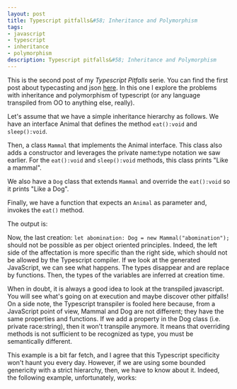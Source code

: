 ```yaml
---
layout: post
title: Typescript pitfalls&#58; Inheritance and Polymorphism
tags:
- javascript
- typescript
- inheritance
- polymorphism
description: Typescript pitfalls&#58; Inheritance and Polymorphism
---
```


This is the second post of my _Typescript Pitfalls_ serie. You can find the first post about typecasting and json [here](http://mathieunls.github.io/blog/Typescript-Pitfalls-1/).
In this one I explore the problems with inheritance and polymorphism of typescript (or any language transpiled from OO to anything else, really).

<!--more-->


Let's assume that we have a simple inheritance hierarchy as follows. We have an interface Animal that defines the method `eat():void` and `sleep():void`. 

<script src="https://gist.github.com/MathieuNls/8d874d32142aa917f7a10a62c7728f49.js?file=interface-animal.ts"></script>


Then, a class `Mammal` that implements the Animal interface. This class also adds a constructor and leverages the private name:type notation we saw earlier. For the `eat():void` and `sleep():void` methods, this class prints "Like a mammal".

<script src="https://gist.github.com/MathieuNls/8d874d32142aa917f7a10a62c7728f49.js?file=Mammal.ts"></script>


We also have a `Dog` class that extends `Mammal` and override the `eat():void` so it prints "Like a Dog".

<script src="https://gist.github.com/MathieuNls/8d874d32142aa917f7a10a62c7728f49.js?file=dog.ts"></script>

Finally, we have a function that expects an `Animal` as parameter and, invokes the `eat()` method. 

<script src="https://gist.github.com/MathieuNls/8d874d32142aa917f7a10a62c7728f49.js?file=index.ts"></script>

The output is:

<script src="https://gist.github.com/MathieuNls/8d874d32142aa917f7a10a62c7728f49.js?file=output.sh"></script>

Now, the last creation: `let abomination: Dog = new Mammal("abomination");` should not be possible as per object oriented principles. Indeed, the left side of the affectation is more specific than the right side, which should not be allowed by the Typescript compiler. If we look at the generated JavaScript, we can see what happens. The types disappear and are replace by functions. Then, the types of the variables are inferred at creation time. 

<script src="https://gist.github.com/MathieuNls/8d874d32142aa917f7a10a62c7728f49.js?file=index.js"></script>

When in doubt, it is always a good idea to look at the transpiled javascript. You will see what's going on at execution and maybe discover other pitfalls! On a side note, the Typescript transpiler is fooled here because, from a JavaScript point of view, Mammal and Dog are not different; they have the same properties and functions. If we add a property in the Dog class (i.e. private race:string), then it won't transpile anymore. It means that overriding methods is not sufficient to be recognized as type, you must be semantically different. 

This example is a bit far fetch, and I agree that this Typescript specificity won't haunt you every day. However, if we are using some bounded genericity with a strict hierarchy, then, we have to know about it. Indeed, the following example, unfortunately, works:

<script src="https://gist.github.com/MathieuNls/8d874d32142aa917f7a10a62c7728f49.js?file=genericity.ts"></script>
